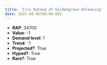```yaml
---
title: 'Iris Katana of Goldengrove Unleaving'
date: 2025-08-06T00:00:00Z
---
```

- **RAP**: 34700
- **Value**: -1
- **Demand level**: 1
- **Trend**: -1
- **Projected?**: True
- **Hyped?**: True
- **Rare?**: True
